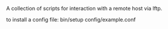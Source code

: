 

A collection of scripts for interaction
with a remote host via lftp.

to install a config file: bin/setup config/example.conf
